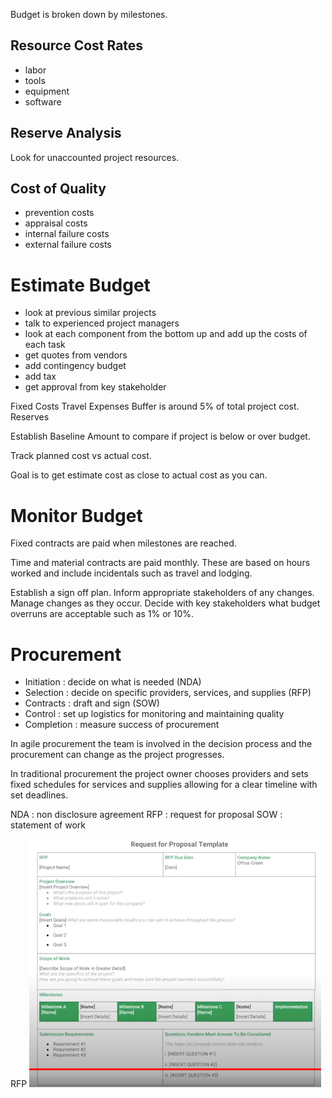 
Budget is broken down by milestones.

## Resource Cost Rates

- labor
- tools
- equipment
- software

## Reserve Analysis

Look for unaccounted project resources.

## Cost of Quality

- prevention costs
- appraisal costs
- internal failure costs
- external failure costs

# Estimate Budget

- look at previous similar projects
- talk to experienced project managers
- look at each component from the bottom up and add up the costs of each task
- get quotes from vendors
- add contingency budget
- add tax
- get approval from key stakeholder

Fixed Costs
Travel Expenses
Buffer is around 5% of total project cost.
Reserves

Establish Baseline
Amount to compare if project is below or over budget.

Track planned cost vs actual cost.

Goal is to get estimate cost as close to actual cost as you can.

# Monitor Budget

Fixed contracts are paid when milestones are reached.

Time and material contracts are paid monthly. These are based on hours worked and include incidentals such as travel and lodging.

Establish a sign off plan.
Inform appropriate stakeholders of any changes.
Manage changes as they occur.
Decide with key stakeholders what budget overruns are acceptable such as 1% or 10%.

# Procurement

- Initiation : decide on what is needed (NDA)
- Selection : decide on specific providers, services, and supplies (RFP)
- Contracts : draft and sign (SOW)
- Control : set up logistics for monitoring and maintaining quality
- Completion : measure success of procurement

In agile procurement the team is involved in the decision process and the procurement can change as the project progresses.

In traditional procurement the project owner chooses providers and sets fixed schedules for services and supplies allowing for a clear timeline with set deadlines.

NDA : non disclosure agreement
RFP : request for proposal
SOW : statement of work

RFP
![pm-rfp](../../Images/pm-rfp.png)
